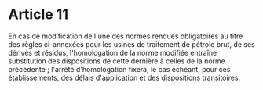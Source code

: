 # Article 11

En cas de modification de l'une des normes rendues obligatoires au titre des règles ci-annexées pour les usines de traitement de pétrole brut, de ses dérivés et résidus, l'homologation de la norme modifiée entraîne substitution des dispositions de cette dernière à celles de la norme précédente ; l'arrêté d'homologation fixera, le cas échéant, pour ces établissements, des délais d'application et des dispositions transitoires.
